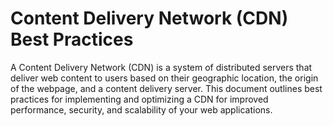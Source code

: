 # Content Delivery Network (CDN) Best Practices

A Content Delivery Network (CDN) is a system of distributed servers that deliver web content to users based on their geographic location, the origin of the webpage, and a content delivery server. This document outlines best practices for implementing and optimizing a CDN for improved performance, security, and scalability of your web applications.
